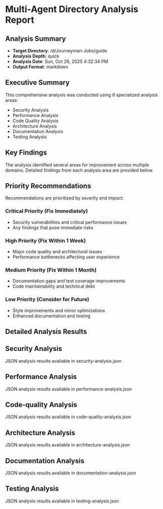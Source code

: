 # Multi-Agent Directory Analysis Report

## Analysis Summary

- **Target Directory**: /d/Journeyman-Jobs/guide
- **Analysis Depth**: quick
- **Analysis Date**: Sun, Oct 26, 2025  4:32:34 PM
- **Output Format**: markdown

## Executive Summary

This comprehensive analysis was conducted using 6 specialized analysis areas:

- Security Analysis
- Performance Analysis
- Code Quality Analysis
- Architecture Analysis
- Documentation Analysis
- Testing Analysis

## Key Findings

The analysis identified several areas for improvement across multiple domains. Detailed findings from each analysis area are provided below.

## Priority Recommendations

Recommendations are prioritized by severity and impact:

### Critical Priority (Fix Immediately)

- Security vulnerabilities and critical performance issues
- Any findings that pose immediate risks

### High Priority (Fix Within 1 Week)

- Major code quality and architectural issues
- Performance bottlenecks affecting user experience

### Medium Priority (Fix Within 1 Month)

- Documentation gaps and test coverage improvements
- Code maintainability and technical debt

### Low Priority (Consider for Future)

- Style improvements and minor optimizations
- Enhanced documentation and testing

## Detailed Analysis Results

## Security Analysis

JSON analysis results available in security-analysis.json

## Performance Analysis

JSON analysis results available in performance-analysis.json

## Code-quality Analysis

JSON analysis results available in code-quality-analysis.json

## Architecture Analysis

JSON analysis results available in architecture-analysis.json

## Documentation Analysis

JSON analysis results available in documentation-analysis.json

## Testing Analysis

JSON analysis results available in testing-analysis.json

